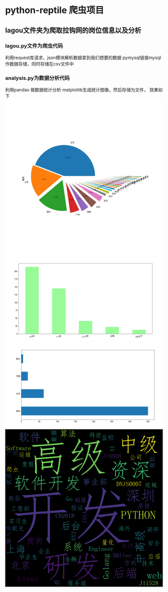 # python-reptile 爬虫项目
## lagou文件夹为爬取拉钩网的岗位信息以及分析
### lagou.py文件为爬虫代码
利用request库请求，json模块解析数据拿到我们想要的数据
pymysql链接mysql作数据存储，同时存储在csv文件中
### analysis.py为数据分析代码
利用pandas 做数据统计分析
matplotlib生成统计图像，然后存储为文件，
效果如下
![城市分布](https://github.com/Shatteredxu/python-reptile/blob/master/城市分布.jpg)
![经验要求](https://github.com/Shatteredxu/python-reptile/blob/master/经验要求.png)
![学历要求](https://github.com/Shatteredxu/python-reptile/blob/master/学历要求.png)
![职位名称](https://github.com/Shatteredxu/python-reptile/blob/master/职位名称.png)
